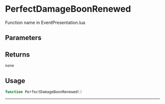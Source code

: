 # PerfectDamageBoonRenewed
Function name in EventPresentation.lua
## Parameters

## Returns
`none`
## Usage
```lua
function PerfectDamageBoonRenewed()
```
---
